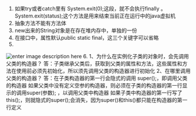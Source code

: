 1. 如果try或者catch里有 System.exit(0);这段，就不会执行finally 。System.exit(status);这个方法是用来结束当前正在运行中的java虚拟机
2. 抽象方法不能有方法体
3. new出来的String对象是在存在堆内存中，单独的一份
4. 在接口中，属性默认public static final，这三个关键字可以省略
5. 
![enter image description here](https://pic1.zhimg.com/v2-6fdc939e35ec801c31ea515e80a88367_r.jpg)
6. 
	1、为什么在实例化子类的对象时，会先调用父类的构造器？
	答：子类继承父类后，获取到父类的属性和方法，这些属性和方法在使用前必须先初始化，所以须先调用父类的构造器进行初始化
	2、在哪里调用父类的构造器？
	答：在子类构造器的第一行会隐式的调用 super();，即调用父类的构造器
	如果父类中没有定义空参的构造器，则必须在子类的构造器的第一行显示的调用super(参数); ，以调用父类中构造器
	如果子类中构造器的第一行写了this();，则就隐式的super();会消失，因为super()和this()都只能在构造器的第一行定义

<!--stackedit_data:
eyJoaXN0b3J5IjpbLTc2MTg5NDAwOCwtNDgxOTg0NDgwLC0zMj
E3ODg2MzcsMjAwNzEwNDE1LDYyMTczOTE1NiwxNjYzNTcxNDAx
LC0zMTE5NzY1NDldfQ==
-->